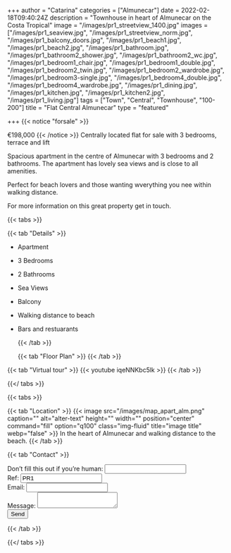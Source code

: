 +++
author = "Catarina"
categories = ["Almunecar"]
date = 2022-02-18T09:40:24Z
description = "Townhouse in heart of Almunecar on the Costa Tropical"
image = "/images/pr1_streetview_1400.jpg"
images = ["/images/pr1_seaview.jpg", "/images/pr1_streetview_norm.jpg", "/images/pr1_balcony_doors.jpg", "/images/pr1_beach1.jpg", "/images/pr1_beach2.jpg", "/images/pr1_bathroom.jpg", "/images/pr1_bathroom2_shower.jpg", "/images/pr1_bathroom2_wc.jpg", "/images/pr1_bedroom1_chair.jpg", "/images/pr1_bedroom1_double.jpg", "/images/pr1_bedroom2_twin.jpg", "/images/pr1_bedroom2_wardrobe.jpg", "/images/pr1_bedroom3-single.jpg", "/images/pr1_bedroom4_double.jpg", "/images/pr1_bedroom4_wardrobe.jpg", "/images/pr1_dining.jpg", "/images/pr1_kitchen.jpg", "/images/pr1_kitchen2.jpg", "/images/pr1_living.jpg"]
tags = ["Town", "Central", "Townhouse", "100-200"]
title = "Flat Central Almunecar"
type = "featured"

+++
{{< notice "forsale" >}}

€198,000 {{< /notice >}} Centrally located flat for sale with 3 bedrooms, terrace and lift

Spacious apartment in the centre of Almunecar with 3 bedrooms and 2 bathrooms. The apartment has lovely sea views and is close to all amenities.

Perfect for beach lovers and those wanting wverything you nee within walking distance.

For more information on this great property get in touch.

{{< tabs >}}

{{< tab "Details" >}}

* Apartment
* 3 Bedrooms
* 2 Bathrooms
* Sea Views
* Balcony
* Walking distance to beach
* Bars and restuarants

  {{< /tab >}}

  {{< tab "Floor Plan" >}}  {{< /tab >}}

{{< tab "Virtual tour" >}} {{< youtube iqeNNKbc5lk >}} {{< /tab >}}

{{</ tabs >}}

{{< tabs >}}

{{< tab "Location" >}} {{< image src="/images/map_apart_alm.png" caption="" alt="alter-text" height="" width="" position="center" command="fill" option="q100" class="img-fluid" title="image title" webp="false" >}} In the heart of Almunecar and walking distance to the beach.  {{< /tab >}}

{{< tab "Contact" >}} <form name="propertyContact" method="POST" netlify-honeypot="bot-field" data-netlify="true">
<div class="form-group">
<label>Don’t fill this out if you’re human: <input name="bot-field" /></label>
</div>
<div class="form-group">
<label>Ref: <input name="property-ref" class="form-control" value="PR1" readonly/></label>
</div>
<div class="form-group">
<label>Email: <input type="text" class="form-control" name="email" /></label>
</div>
<div class="form-group">
<label>Message: </label> <textarea name="message" class="form-control"></textarea>
</div>
<button type="submit" class="btn btn-primary">Send</button>
</form> {{< /tab >}}

{{</ tabs >}}